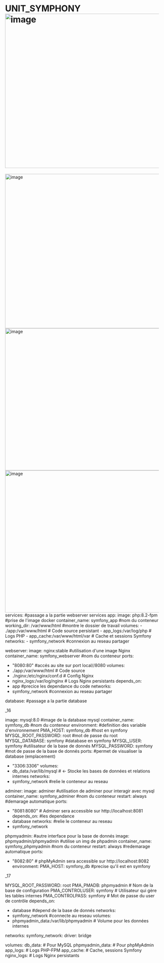 # UNIT_SYMPHONY<img width="960" height="504" alt="image" src="https://github.com/user-attachments/assets/887eca19-b8a9-426b-b50f-6741e022089e" />
<img width="960" height="504" alt="image" src="https://github.com/user-attachments/assets/56f65c1f-5a7a-4b7e-a36d-b3a20572b975" />
<img width="867" height="464" alt="image" src="https://github.com/user-attachments/assets/81843ce7-b271-47c6-a1ab-99daa7d30641" />
<img width="867" height="464" alt="image" src="https://github.com/user-attachments/assets/f12a6459-64e9-46f6-891b-d5f9635ec7df" />
services:  #passage a la partie webserver services
app:
image: php:8.2-fpm      #prise de l'image docker
container_name: symfony_app #nom du conteneur 
working_dir: /var/www/html #montre le dossier de travail
volumes:
- ./app:/var/www/html # Code source persistant
- app_logs:/var/log/php # Logs PHP
- app_cache:/var/www/html/var # Cache et sessions Symfony
networks:
- symfony_network #connexion au reseau partager 

webserver:
image: nginx:stable   #utilisation d'une image Nginx
container_name: symfony_webserver #nom du conteneur
ports:
- "8080:80" #accés au site sur port local//8080
volumes:
- ./app:/var/www/html # Code source
- ./nginx:/etc/nginx/conf.d # Config Nginx
- nginx_logs:/var/log/nginx # Logs Nginx persistants
depends_on:
- app #precice les dependance du code 
networks:
- symfony_network #connexion au reseau partager 

database:     #passage a la partie database

_16

image: mysql:8.0   #image de la database mysql
container_name: symfony_db #nom du conteneur
environment:       #definition des variable d'environnement 
PMA_HOST: symfony_db  #host en symfony 
MYSQL_ROOT_PASSWORD: root #mot de passe du root 
MYSQL_DATABASE: symfony #database en symfony
MYSQL_USER: symfony #utilisateur de la base de donnés 
MYSQL_PASSWORD: symfony #mot de passe de la base de donnés 
ports: #permet de visualiser la database (emplacement)
- "3306:3306"
volumes:
- db_data:/var/lib/mysql # ← Stocke les bases de données et relations internes
networks:
- symfony_network #relie le conteneur au reseau 

adminer:
image: adminer #utilisation de adminer pour interagir avec mysql
container_name: symfony_adminer #nom du conteneur 
restart: always #demarage automatique 
ports:
- "8081:8080" # Adminer sera accessible sur http://localhost:8081
depends_on: #les dependance 
- database
networks: #relie le conteneur au reseau 
- symfony_network

phpmyadmin:  #autre interface pour la base de donnés 
image: phpmyadmin/phpmyadmin #utilise un img de phpadmin
container_name: symfony_phpmyadmin #nom du conteneur 
restart: always #redemarage automatique
ports:
- "8082:80" # phpMyAdmin sera accessible sur http://localhost:8082
environment:
PMA_HOST: symfony_db  #precise qu'il est en symfony

_17

MYSQL_ROOT_PASSWORD: root
PMA_PMADB: phpmyadmin # Nom de la base de configuration
PMA_CONTROLUSER: symfony # Utilisateur qui gère les tables internes
PMA_CONTROLPASS: symfony # Mot de passe du user de contrôle
depends_on:
- database #depend  de la base de donnés 
networks:
- symfony_network #connecte au reseau 
volumes:
- phpmyadmin_data:/var/lib/phpmyadmin # Volume pour les données internes

networks:
symfony_network:
driver: bridge 

volumes:
db_data: # Pour MySQL
phpmyadmin_data: # Pour phpMyAdmin
app_logs: # Logs PHP-FPM
app_cache: # Cache, sessions Symfony
nginx_logs: # Logs Nginx persistants
